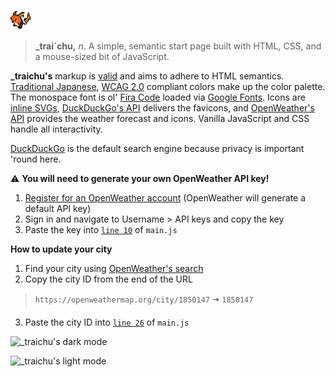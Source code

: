 ![_traichu](src/pictures/favicon-32x32.png?raw=true)

> **_trai´chu,** _n_. A simple, semantic start page built with HTML, CSS, and a mouse-sized bit of JavaScript.
 
**_traichu's** markup is [valid](https://validator.w3.org/nu/?doc=https%3A%2F%2Ftressley.github.io%2F_traichu%2Findex.html) and aims to adhere to HTML semantics. [Traditional Japanese](https://www.nipponcolors.com), [WCAG 2.0](https://www.w3.org/TR/WCAG20/) compliant colors make up the color palette. The monospace font is ol' [Fira Code](https://fonts.google.com/specimen/Fira+Code) loaded via [Google Fonts](https://fonts.google.com). Icons are [inline SVGs](https://css-tricks.com/pretty-good-svg-icon-system/), [DuckDuckGo's API](https://icons.duckduckgo.com/ip3/duckduckgo.com.ico) delivers the favicons, and [OpenWeather's API](https://openweathermap.org) provides the weather forecast and icons. Vanilla JavaScript and CSS handle all interactivity.

[DuckDuckGo](https://duckduckgo.com) is the default search engine because privacy is important 'round here.

⚠️ **You will need to generate your own OpenWeather API key!**
1. [Register for an OpenWeather account](https://home.openweathermap.org/users/sign_up) (OpenWeather will generate a default API key)
2. Sign in and navigate to Username > API keys and copy the key
3. Paste the key into [`line 10`](https://github.com/Tressley/_traichu/blob/3f2d695a4677f2a99c2c112fd11d01d71d6a05e9/js/main.js#L10) of `main.js`

**How to update your city**
1. Find your city using [OpenWeather's search](https://openweathermap.org/find)
2. Copy the city ID from the end of the URL
> `https://openweathermap.org/city/1850147` 🠆 `1850147`
3. Paste the city ID into [`line 26`](https://github.com/Tressley/_traichu/blob/3f2d695a4677f2a99c2c112fd11d01d71d6a05e9/js/main.js#L26) of `main.js`


![_traichu's dark mode](https://i.imgur.com/ncQcCGy.jpg)

![_traichu's light mode](https://i.imgur.com/Gst8wfz.jpg)
